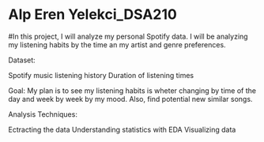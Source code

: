 # Alp Eren Yelekci_DSA210
 #In this project, I will analyze my personal Spotify data. I will be analyzing my listening habits by the time an my artist and genre preferences.

 
 Dataset: 
 
 Spotify music listening history
 Duration of listening times

 
 Goal: My plan is to see my listening habits is wheter changing by time of the day and week by week by my mood. Also, find potential new similar songs.

 Analysis Techniques: 
 
 Ectracting the data
 Understanding statistics with EDA
 Visualizing data

